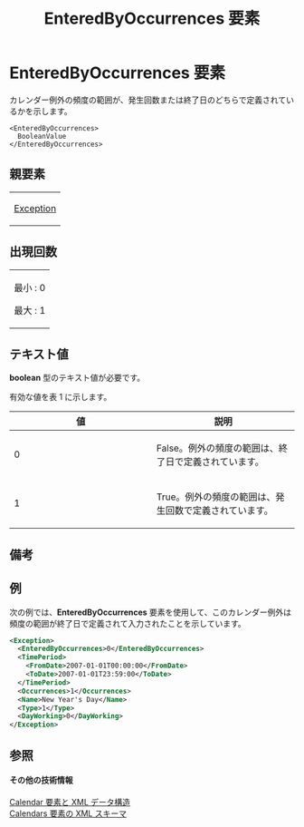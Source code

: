 ﻿---
title: EnteredByOccurrences 要素
TOCTitle: EnteredByOccurrences 要素
ms:assetid: 81819336-f180-44ea-a4a4-c6140398d105
ms:mtpsurl: https://msdn.microsoft.com/ja-jp/library/Bb968564(v=office.12)
ms:contentKeyID: 16740943
ms.date: 06/30/2008
mtps_version: v=office.12
dev_langs:
- xml
ms.translationtype: HT
---

# EnteredByOccurrences 要素

カレンダー例外の頻度の範囲が、発生回数または終了日のどちらで定義されているかを示します。

    <EnteredByOccurrences>
      BooleanValue
    </EnteredByOccurrences>

## 親要素

<table>
<colgroup>
<col style="width: 100%" />
</colgroup>
<tbody>
<tr class="odd">
<td><p><a href="exception-element.md">Exception</a></p></td>
</tr>
</tbody>
</table>


## 出現回数


<table>
<colgroup>
<col style="width: 100%" />
</colgroup>
<tbody>
<tr class="odd">
<td><p>最小 : 0</p>
<p>最大 : 1</p></td>
</tr>
</tbody>
</table>


## テキスト値

**boolean** 型のテキスト値が必要です。

有効な値を表 1 に示します。

<table>
<colgroup>
<col style="width: 50%" />
<col style="width: 50%" />
</colgroup>
<thead>
<tr class="header">
<th>値</th>
<th>説明</th>
</tr>
</thead>
<tbody>
<tr class="odd">
<td><p>0</p></td>
<td><p>False。例外の頻度の範囲は、終了日で定義されています。</p></td>
</tr>
<tr class="even">
<td><p>1</p></td>
<td><p>True。例外の頻度の範囲は、発生回数で定義されています。</p></td>
</tr>
</tbody>
</table>


## 備考

## 例

次の例では、**EnteredByOccurrences** 要素を使用して、このカレンダー例外は頻度の範囲が終了日で定義されて入力されたことを示しています。

``` xml
<Exception>
  <EnteredByOccurrences>0</EnteredByOccurrences>
  <TimePeriod>
    <FromDate>2007-01-01T00:00:00</FromDate>
    <ToDate>2007-01-01T23:59:00</ToDate>
  </TimePeriod>
  <Occurrences>1</Occurrences>
  <Name>New Year's Day</Name>
  <Type>1</Type>
  <DayWorking>0</DayWorking>
</Exception>
```

## 参照

#### その他の技術情報

[Calendar 要素と XML データ構造](calendar-elements-and-xml-structure.md)  
[Calendars 要素の XML スキーマ](xml-schema-for-the-calendars-element.md)

